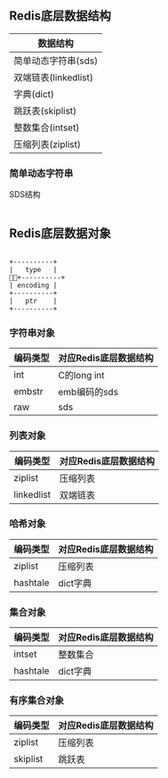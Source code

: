 ## Redis底层数据结构

|数据结构|
|------|
|简单动态字符串(sds)|
|双端链表(linkedlist)|
|字典(dict)|
|跳跃表(skiplist)|
|整数集合(intset)|
|压缩列表(ziplist)|

### 简单动态字符串

SDS结构
```go

```

## Redis底层数据对象

```

+----------+
|   type   |
+----------+
| encoding |
+----------+
|   ptr    |
+----------+

```

### 字符串对象

编码类型|对应Redis底层数据结构
------|------
int|C的long int
embstr|emb编码的sds
raw|sds

### 列表对象

编码类型|对应Redis底层数据结构
------|------
ziplist|压缩列表
linkedlist|双端链表

### 哈希对象

编码类型|对应Redis底层数据结构
------|------
ziplist|压缩列表
hashtale|dict字典

### 集合对象

编码类型|对应Redis底层数据结构
------|------
intset|整数集合
hashtale|dict字典

### 有序集合对象

编码类型|对应Redis底层数据结构
------|------
ziplist|压缩列表
skiplist|跳跃表

